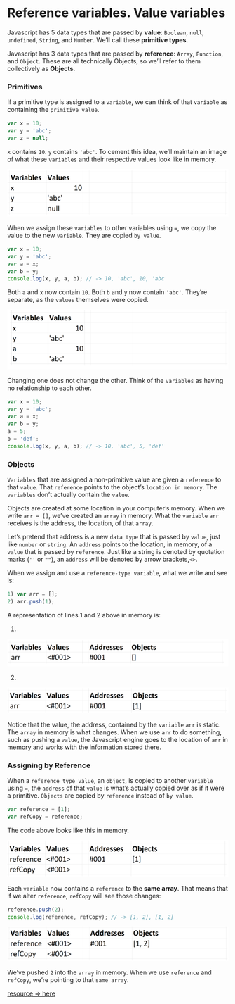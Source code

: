 # Reference variables. Value variables

Javascript has 5 data types that are passed by **value**: `Boolean`, `null`, `undefined`, `String`, and `Number`. We’ll call these **primitive types**.

Javascript has 3 data types that are passed by **reference**: `Array`, `Function`, and `Object`. These are all technically Objects, so we’ll refer to them collectively as **Objects**.

### Primitives
If a primitive type is assigned to a `variable`, we can think of that `variable` as containing the `primitive value`.

```js
var x = 10;
var y = 'abc';
var z = null;
```

`x` contains `10`. `y` contains `'abc'`. To cement this idea, we’ll maintain an image of what these `variables` and their respective values look like in memory.

![java-script-primitives](./java-script-primitives.png)

When we assign these `variables` to other variables using `=`, we copy the value to the new `variable`. They are copied `by value`.

```js
var x = 10;
var y = 'abc';
var a = x;
var b = y;
console.log(x, y, a, b); // -> 10, 'abc', 10, 'abc'
```
Both `a` and `x` now contain `10`. Both `b` and `y` now contain `'abc'`. They’re separate, as the `values` themselves were copied.

![java-script-primitives2](./java-script-primitives2.png)

Changing one does not change the other. Think of the `variables` as having no relationship to each other.

```js
var x = 10;
var y = 'abc';
var a = x;
var b = y;
a = 5;
b = 'def';
console.log(x, y, a, b); // -> 10, 'abc', 5, 'def'
```

### Objects

`Variables` that are assigned a non-primitive value are given a `reference` to that `value`. That `reference` points to the object’s `location in memory`. The `variables` don’t actually contain the `value`.

Objects are created at some location in your computer’s memory. When we write `arr = []`, we’ve created an `array` in memory. What the `variable` `arr` receives is the address, the location, of that `array`.

Let’s pretend that address is a new `data type` that is passed by `value`, just like `number` or `string`. An `address` points to the location, in memory, of a `value` that is passed by `reference`. Just like a string is denoted by quotation marks (`''` or `""`), an `address` will be denoted by arrow brackets,`<>`.

When we assign and use a `reference-type variable`, what we write and see is:
```js
1) var arr = [];
2) arr.push(1);
```
A representation of lines 1 and 2 above in memory is:

1. 

![java-script-reference-variables](./java-script-reference-variables.png)

2. 

![java-script-reference-variables2](./java-script-reference-variables2.png)

Notice that the value, the address, contained by the `variable` `arr` is static. The `array` in memory is what changes. When we use `arr` to do something, such as pushing a `value`, the Javascript engine goes to the location of `arr` in memory and works with the information stored there.

### Assigning by Reference

When a `reference type value`, an `object`, is copied to another `variable` using `=`, the `address` of that `value` is what’s actually copied over as if it were a primitive. `Objects` are copied by `reference` instead of `by value`.

```js
var reference = [1];
var refCopy = reference;
```
The code above looks like this in memory.

![assigning-by-reference](./assigning-by-reference.png)

Each `variable` now contains a `reference` to the **same array**. That means that if we alter `reference`, `refCopy` will see those changes:

```js
reference.push(2);
console.log(reference, refCopy); // -> [1, 2], [1, 2]
```
![assigning-by-reference2](./assigning-by-reference2.png)

We’ve pushed `2` into the `array` in memory. When we use `reference` and `refCopy`, we’re pointing to that `same array`.

[resource => here](https://codeburst.io/explaining-value-vs-reference-in-javascript-647a975e12a0)

